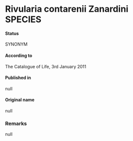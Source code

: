 # Rivularia contarenii Zanardini SPECIES

#### Status
SYNONYM

#### According to
The Catalogue of Life, 3rd January 2011

#### Published in
null

#### Original name
null

### Remarks
null